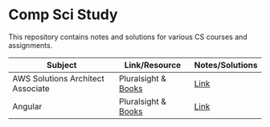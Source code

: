 # Comp Sci Study
This repository contains notes and solutions for various CS courses and assignments.

|Subject  | Link/Resource  |Notes/Solutions|
|--|--|--|
|AWS Solutions Architect Associate|Pluralsight & [Books]()   |[Link]()|
|Angular | Pluralsight & [Books]() |[Link]()|
